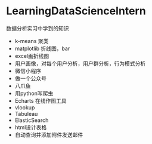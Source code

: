 # LearningDataScienceIntern
数据分析实习中学到的知识

- k-means 聚类
- matplotlib 折线图，bar
- excel画折线图
- 用户画像，对每个用户分析，用户群分析，行为模式分析
- 微信小程序
- 做一个公众号
- 八爪鱼
- 用python写爬虫
- Echarts 在线作图工具
- vlookup
- Tabuleau
- ElasticSearch
- html设计表格
- 自动查询并添加附件发送邮件
